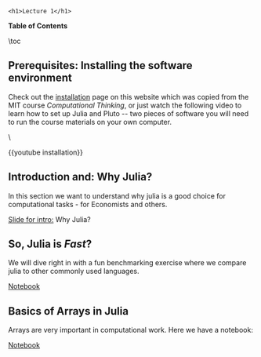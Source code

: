 
~~~
<h1>Lecture 1</h1>
~~~


**Table of Contents**

\toc

## Prerequisites: Installing the software environment

Check out the [installation](/installation/) page on this website which was copied from the MIT course *Computational Thinking*, or just watch the following video to learn how to set up Julia and Pluto -- two pieces of software you will need to run the course materials on your own computer.

\\

{{youtube installation}}

## Introduction and: Why Julia?

In this section we want to understand why julia is a good choice for computational tasks - for Economists and others.

[Slide for intro:](/why-julia/) Why Julia?

## So, Julia is *Fast*?

We will dive right in with a fun benchmarking exercise where we compare julia to other commonly used languages.

[Notebook](https://github.com/ScPoEcon/NumericalMethods/tree/master/lecture_notebooks/week1/)

## Basics of Arrays in Julia

Arrays are very important in computational work. Here we have a notebook:

[Notebook](https://github.com/ScPoEcon/NumericalMethods/tree/master/lecture_notebooks/week1/)


